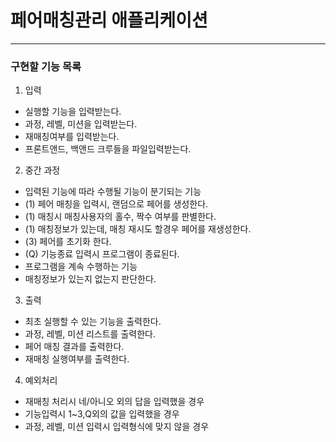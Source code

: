 # 페어매칭관리 애플리케이션
---

### 구현할 기능 목록

1. 입력
  - 실행할 기능을 입력받는다.
  - 과정, 레벨, 미션을 입력받는다.
  - 재매칭여부를 입력받는다.
  - 프론트앤드, 백앤드 크루들을 파일입력받는다.


2. 중간 과정
  - 입력된 기능에 따라 수행될 기능이 분기되는 기능
  - (1) 페어 매칭을 입력시, 랜덤으로 페어를 생성한다.
  - (1) 매칭시 매칭사용자의 홀수, 짝수 여부를 판별한다.
  - (1) 매칭정보가 있는데, 매칭 재시도 할경우 페어를 재생성한다.
  - (3) 페어를 초기화 한다.
  - (Q) 기능종료 입력시 프로그램이 종료된다.
  - 프로그램을 계속 수행하는 기능
  - 매칭정보가 있는지 없는지 판단한다.


3. 출력
  - 최초 실행할 수 있는 기능을 출력한다.
  - 과정, 레벨, 미션 리스트를 출력한다.
  - 페어 매칭 결과를 출력한다.
  - 재매칭 실행여부를 출력한다.


4. 예외처리
  - 재매칭 처리시 네/아니오 외의 답을 입력했을 경우
  - 기능입력시 1~3,Q외의 값을 입력했을 경우
  - 과정, 레벨, 미션 입력시 입력형식에 맞지 않을 경우